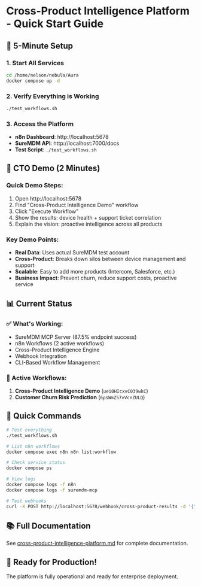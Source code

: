 # Cross-Product Intelligence Platform - Quick Start Guide

## 🚀 5-Minute Setup

### 1. Start All Services
```bash
cd /home/nelson/nebula/Aura
docker compose up -d
```

### 2. Verify Everything is Working
```bash
./test_workflows.sh
```

### 3. Access the Platform
- **n8n Dashboard**: http://localhost:5678
- **SureMDM API**: http://localhost:7000/docs
- **Test Script**: `./test_workflows.sh`

## 🎯 CTO Demo (2 Minutes)

### Quick Demo Steps:
1. Open http://localhost:5678
2. Find "Cross-Product Intelligence Demo" workflow
3. Click "Execute Workflow" 
4. Show the results: device health + support ticket correlation
5. Explain the vision: proactive intelligence across all products

### Key Demo Points:
- **Real Data**: Uses actual SureMDM test account
- **Cross-Product**: Breaks down silos between device management and support
- **Scalable**: Easy to add more products (Intercom, Salesforce, etc.)
- **Business Impact**: Prevent churn, reduce support costs, proactive service

## 📊 Current Status

### ✅ What's Working:
- SureMDM MCP Server (87.5% endpoint success)
- n8n Workflows (2 active workflows)
- Cross-Product Intelligence Engine
- Webhook Integration
- CLI-Based Workflow Management

### 🎯 Active Workflows:
1. **Cross-Product Intelligence Demo** (`uei0HIcxvC039wkC`)
2. **Customer Churn Risk Prediction** (`6psWmZ57vVcnZULQ`)

## 🔧 Quick Commands

```bash
# Test everything
./test_workflows.sh

# List n8n workflows
docker compose exec n8n n8n list:workflow

# Check service status
docker compose ps

# View logs
docker compose logs -f n8n
docker compose logs -f suremdm-mcp

# Test webhooks
curl -X POST http://localhost:5678/webhook/cross-product-results -d '{"test":"demo"}'
```

## 📚 Full Documentation
See [cross-product-intelligence-platform.md](./cross-product-intelligence-platform.md) for complete documentation.

## 🎉 Ready for Production!
The platform is fully operational and ready for enterprise deployment.

